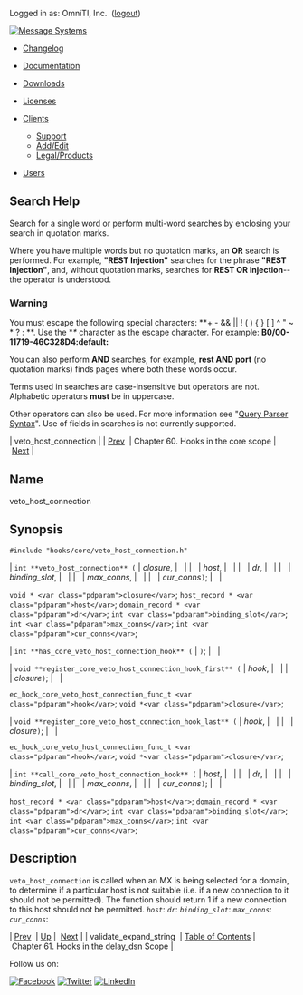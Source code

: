 Logged in as: OmniTI, Inc.  ([logout](https://support.messagesystems.com/logout.php))

[![Message Systems](https://support.messagesystems.com/images/ms-white205.png)](https://support.messagesystems.com/start.php) 

*   [Changelog](https://support.messagesystems.com/start.php?show=changelog)
*   [Documentation](https://support.messagesystems.com/docs/)
*   [Downloads](https://support.messagesystems.com/start.php)

*   [Licenses](https://support.messagesystems.com/license_summary.php)
*   <a href="">Clients</a>
    *   [Support](https://support.messagesystems.com/cs.php)
    *   [Add/Edit](https://support.messagesystems.com/edit_client.php)
    *   [Legal/Products](https://support.messagesystems.com/edit_products.php)
*   [Users](https://support.messagesystems.com/edit_customer.php)

## Search Help

Search for a single word or perform multi-word searches by enclosing your search in quotation marks.

Where you have multiple words but no quotation marks, an **OR** search is performed. For example, **"REST Injection"** searches for the phrase **"REST Injection"**, and, without quotation marks, searches for **REST OR Injection**--the operator is understood.

### Warning

You must escape the following special characters: **+ - && || ! ( ) { } [ ] ^ " ~ * ? : \**. Use the **\** character as the escape character. For example: **B0/00-11719-46C328D4\:default\:**

You can also perform **AND** searches, for example, **rest AND port** (no quotation marks) finds pages where both these words occur.

Terms used in searches are case-insensitive but operators are not. Alphabetic operators **must** be in uppercase.

Other operators can also be used. For more information see "[Query Parser Syntax](https://lucene.apache.org/core/old_versioned_docs/versions/3_0_0/queryparsersyntax.html)". Use of fields in searches is not currently supported.

| veto_host_connection |
| [Prev](hooks.core.validate_expand_string.php)  | Chapter 60. Hooks in the core scope |  [Next](hooks.delay_dsn.php) |

<a name="hooks.core.veto_host_connection"></a>
## Name

veto_host_connection

## Synopsis

`#include "hooks/core/veto_host_connection.h"`

| `int **veto_host_connection** (` | <var class="pdparam">closure</var>, |   |
|   | <var class="pdparam">host</var>, |   |
|   | <var class="pdparam">dr</var>, |   |
|   | <var class="pdparam">binding_slot</var>, |   |
|   | <var class="pdparam">max_conns</var>, |   |
|   | <var class="pdparam">cur_conns</var>`)`; |   |

`void * <var class="pdparam">closure</var>`;
`host_record * <var class="pdparam">host</var>`;
`domain_record * <var class="pdparam">dr</var>`;
`int <var class="pdparam">binding_slot</var>`;
`int <var class="pdparam">max_conns</var>`;
`int <var class="pdparam">cur_conns</var>`;

| `int **has_core_veto_host_connection_hook** (` | `)`; |   |

| `void **register_core_veto_host_connection_hook_first** (` | <var class="pdparam">hook</var>, |   |
|   | <var class="pdparam">closure</var>`)`; |   |

`ec_hook_core_veto_host_connection_func_t <var class="pdparam">hook</var>`;
`void *<var class="pdparam">closure</var>`;

| `void **register_core_veto_host_connection_hook_last** (` | <var class="pdparam">hook</var>, |   |
|   | <var class="pdparam">closure</var>`)`; |   |

`ec_hook_core_veto_host_connection_func_t <var class="pdparam">hook</var>`;
`void *<var class="pdparam">closure</var>`;

| `int **call_core_veto_host_connection_hook** (` | <var class="pdparam">host</var>, |   |
|   | <var class="pdparam">dr</var>, |   |
|   | <var class="pdparam">binding_slot</var>, |   |
|   | <var class="pdparam">max_conns</var>, |   |
|   | <var class="pdparam">cur_conns</var>`)`; |   |

`host_record * <var class="pdparam">host</var>`;
`domain_record * <var class="pdparam">dr</var>`;
`int <var class="pdparam">binding_slot</var>`;
`int <var class="pdparam">max_conns</var>`;
`int <var class="pdparam">cur_conns</var>`;<a name="idp9883040"></a>
## Description

`veto_host_connection` is called when an MX is being selected for a domain, to determine if a particular host is not suitable (i.e. if a new connection to it should not be permitted). The function should return 1 if a new connection to this host should not be permitted. *`host`*: *`dr`*: *`binding_slot`*: *`max_conns`*: *`cur_conns`*:

| [Prev](hooks.core.validate_expand_string.php)  | [Up](hooks.core.php) |  [Next](hooks.delay_dsn.php) |
| validate_expand_string  | [Table of Contents](index.php) |  Chapter 61. Hooks in the delay_dsn Scope |

Follow us on:

[![Facebook](https://support.messagesystems.com/images/icon-facebook.png)](http://www.facebook.com/messagesystems) [![Twitter](https://support.messagesystems.com/images/icon-twitter.png)](http://twitter.com/#!/MessageSystems) [![LinkedIn](https://support.messagesystems.com/images/icon-linkedin.png)](http://www.linkedin.com/company/message-systems)